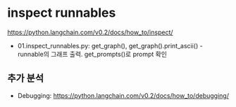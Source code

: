 # inspect runnables

<https://python.langchain.com/v0.2/docs/how_to/inspect/>

- 01.inspect_runnables.py: get_graph(), get_graph().print_ascii() - runnable의 그래프 출력.  get_prompts()로 prompt 확인

## 추가 분석

- Debugging: <https://python.langchain.com/v0.2/docs/how_to/debugging/>
